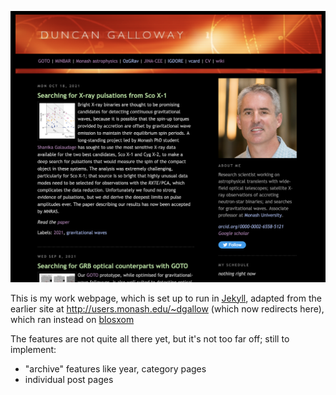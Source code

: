 ![](./images/example.png)

This is my work webpage, which is set up to run in [Jekyll](https://jekyllrb.com), adapted from the earlier site at http://users.monash.edu/~dgallow (which now redirects here), which ran instead on [blosxom](http://blosxom.sourceforge.net)

The features are not quite all there yet, but it's not too far off; still to implement:
* "archive" features like year, category pages
* individual post pages
